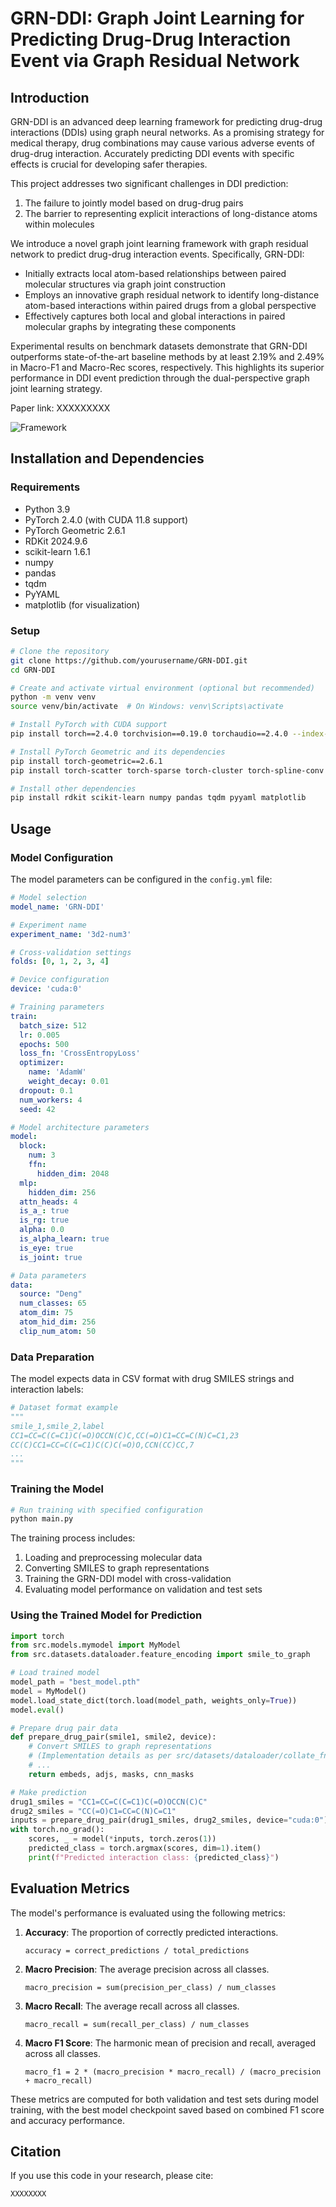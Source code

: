 # GRN-DDI: Graph Joint Learning for Predicting Drug-Drug Interaction Event via Graph Residual Network

## Introduction

GRN-DDI is an advanced deep learning framework for predicting drug-drug interactions (DDIs) using graph neural networks. As a promising strategy for medical therapy, drug combinations may cause various adverse events of drug-drug interaction. Accurately predicting DDI events with specific effects is crucial for developing safer therapies.

This project addresses two significant challenges in DDI prediction:

1. The failure to jointly model based on drug-drug pairs
2. The barrier to representing explicit interactions of long-distance atoms within molecules

We introduce a novel graph joint learning framework with graph residual network to predict drug-drug interaction events. Specifically, GRN-DDI:

- Initially extracts local atom-based relationships between paired molecular structures via graph joint construction
- Employs an innovative graph residual network to identify long-distance atom-based interactions within paired drugs from a global perspective
- Effectively captures both local and global interactions in paired molecular graphs by integrating these components

Experimental results on benchmark datasets demonstrate that GRN-DDI outperforms state-of-the-art baseline methods by at least 2.19% and 2.49% in Macro-F1 and Macro-Rec scores, respectively. This highlights its superior performance in DDI event prediction through the dual-perspective graph joint learning strategy.

Paper link: XXXXXXXXX

![Framework](./Framework.png)


## Installation and Dependencies

### Requirements

- Python 3.9
- PyTorch 2.4.0 (with CUDA 11.8 support)
- PyTorch Geometric 2.6.1
- RDKit 2024.9.6
- scikit-learn 1.6.1
- numpy
- pandas
- tqdm
- PyYAML
- matplotlib (for visualization)

### Setup

```bash
# Clone the repository
git clone https://github.com/yourusername/GRN-DDI.git
cd GRN-DDI

# Create and activate virtual environment (optional but recommended)
python -m venv venv
source venv/bin/activate  # On Windows: venv\Scripts\activate

# Install PyTorch with CUDA support
pip install torch==2.4.0 torchvision==0.19.0 torchaudio==2.4.0 --index-url https://download.pytorch.org/whl/cu118

# Install PyTorch Geometric and its dependencies
pip install torch-geometric==2.6.1
pip install torch-scatter torch-sparse torch-cluster torch-spline-conv -f https://data.pyg.org/whl/torch-2.4.0+cu118.html

# Install other dependencies
pip install rdkit scikit-learn numpy pandas tqdm pyyaml matplotlib
```

## Usage

### Model Configuration

The model parameters can be configured in the `config.yml` file:

```yaml
# Model selection
model_name: 'GRN-DDI'

# Experiment name
experiment_name: '3d2-num3'

# Cross-validation settings
folds: [0, 1, 2, 3, 4]

# Device configuration
device: 'cuda:0'

# Training parameters
train:
  batch_size: 512
  lr: 0.005
  epochs: 500
  loss_fn: 'CrossEntropyLoss'
  optimizer:
    name: 'AdamW'
    weight_decay: 0.01
  dropout: 0.1
  num_workers: 4
  seed: 42

# Model architecture parameters
model:
  block:
    num: 3
    ffn:
      hidden_dim: 2048
  mlp:
    hidden_dim: 256
  attn_heads: 4
  is_a_: true
  is_rg: true
  alpha: 0.0
  is_alpha_learn: true
  is_eye: true
  is_joint: true

# Data parameters
data:
  source: "Deng"
  num_classes: 65
  atom_dim: 75
  atom_hid_dim: 256
  clip_num_atom: 50
```

### Data Preparation

The model expects data in CSV format with drug SMILES strings and interaction labels:

```python
# Dataset format example
"""
smile_1,smile_2,label
CC1=CC=C(C=C1)C(=O)OCCN(C)C,CC(=O)C1=CC=C(N)C=C1,23
CC(C)CC1=CC=C(C=C1)C(C)C(=O)O,CCN(CC)CC,7
...
"""
```

### Training the Model

```python
# Run training with specified configuration
python main.py
```

The training process includes:

1. Loading and preprocessing molecular data
2. Converting SMILES to graph representations
3. Training the GRN-DDI model with cross-validation
4. Evaluating model performance on validation and test sets

### Using the Trained Model for Prediction

```python
import torch
from src.models.mymodel import MyModel
from src.datasets.dataloader.feature_encoding import smile_to_graph

# Load trained model
model_path = "best_model.pth"
model = MyModel()
model.load_state_dict(torch.load(model_path, weights_only=True))
model.eval()

# Prepare drug pair data
def prepare_drug_pair(smile1, smile2, device):
    # Convert SMILES to graph representations
    # (Implementation details as per src/datasets/dataloader/collate_fn.py)
    # ...
    return embeds, adjs, masks, cnn_masks

# Make prediction
drug1_smiles = "CC1=CC=C(C=C1)C(=O)OCCN(C)C"
drug2_smiles = "CC(=O)C1=CC=C(N)C=C1"
inputs = prepare_drug_pair(drug1_smiles, drug2_smiles, device="cuda:0")
with torch.no_grad():
    scores, _ = model(*inputs, torch.zeros(1))
    predicted_class = torch.argmax(scores, dim=1).item()
    print(f"Predicted interaction class: {predicted_class}")
```

## Evaluation Metrics

The model's performance is evaluated using the following metrics:

1. **Accuracy**: The proportion of correctly predicted interactions.

   ```
   accuracy = correct_predictions / total_predictions
   ```

2. **Macro Precision**: The average precision across all classes.

   ```
   macro_precision = sum(precision_per_class) / num_classes
   ```

3. **Macro Recall**: The average recall across all classes.

   ```
   macro_recall = sum(recall_per_class) / num_classes
   ```

4. **Macro F1 Score**: The harmonic mean of precision and recall, averaged across all classes.

   ```
   macro_f1 = 2 * (macro_precision * macro_recall) / (macro_precision + macro_recall)
   ```

These metrics are computed for both validation and test sets during model training, with the best model checkpoint saved based on combined F1 score and accuracy performance.

## Citation

If you use this code in your research, please cite:

```
XXXXXXXX
```
